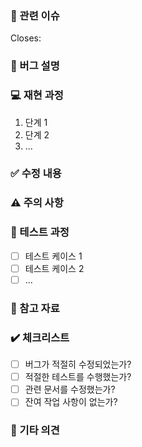 ### 📃 관련 이슈
<!-- 관련된 이슈 번호를 #숫자 형식으로 기재해주세요. 예: #42 -->
Closes: 

### 🐞 버그 설명
<!-- 발생한 버그에 대해 설명해주세요. -->

### 💻 재현 과정
<!-- 버그를 재현하는 과정을 단계별로 기재해주세요. -->
1. 단계 1
2. 단계 2
3. ...

### ✅ 수정 내용
<!-- 버그 수정을 위해 작업한 내용을 간단히 요약해주세요. -->
<!--
  - 수정 사항 1
  - 수정 사항 2
  - ...
-->

### ⚠️ 주의 사항
<!-- 버그 수정 시 유의해야 할 사항이 있다면 기재해주세요. -->
<!-- 없으면 '없음'이라고 기재해주세요. -->

### 🧪 테스트 과정
<!-- 수행한 테스트 케이스를 체크박스 형식으로 기재해주세요. -->
- [ ] 테스트 케이스 1
- [ ] 테스트 케이스 2
- [ ] ...

### 📖 참고 자료
<!-- 버그 수정 시 참고한 자료가 있다면 링크를 첨부해주세요. -->
<!-- 없으면 '없음'이라고 기재해주세요. -->

### ✔️ 체크리스트
<!-- 아래 체크리스트를 확인하고 해당하는 항목에 체크해주세요. -->
- [ ] 버그가 적절히 수정되었는가?
- [ ] 적절한 테스트를 수행했는가?
- [ ] 관련 문서를 수정했는가?
- [ ] 잔여 작업 사항이 없는가?

### 🙏 기타 의견
<!-- 버그 수정과 관련하여 추가로 언급할 사항이 있다면 기재해주세요. -->

